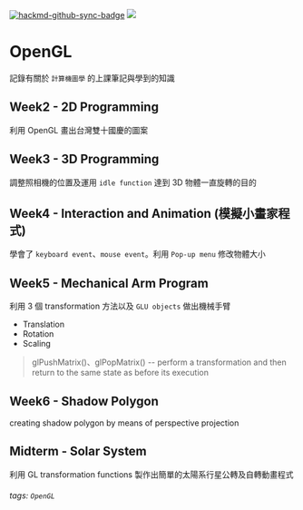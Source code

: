 [![hackmd-github-sync-badge](https://hackmd.io/qmusFOtbR9yPey9e6gZqJQ/badge)](https://hackmd.io/qmusFOtbR9yPey9e6gZqJQ)
![](https://img.shields.io/badge/Class-OpenGL-blue)

# OpenGL

記錄有關於 `計算機圖學` 的上課筆記與學到的知識

## Week2 - 2D Programming
利用 OpenGL 畫出台灣雙十國慶的圖案

## Week3 - 3D Programming
調整照相機的位置及運用 `idle function` 達到 3D 物體一直旋轉的目的

## Week4 - Interaction and Animation (模擬小畫家程式)
學會了 `keyboard event`、`mouse event`。利用 `Pop-up menu` 修改物體大小

## Week5 - Mechanical Arm Program
利用 3 個 transformation 方法以及 `GLU objects` 做出機械手臂
* Translation
* Rotation
* Scaling

> glPushMatrix()、glPopMatrix()
> -- perform a transformation and then return to the same state as before its execution

## Week6 - Shadow Polygon
creating shadow polygon by means of perspective projection

## Midterm - Solar System
利用 GL transformation functions 製作出簡單的太陽系行星公轉及自轉動畫程式

###### tags: `OpenGL`